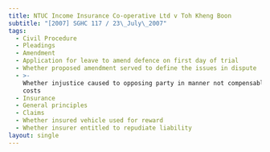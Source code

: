 ```yaml
---
title: NTUC Income Insurance Co-operative Ltd v Toh Kheng Boon
subtitle: "[2007] SGHC 117 / 23\_July\_2007"
tags:
  - Civil Procedure
  - Pleadings
  - Amendment
  - Application for leave to amend defence on first day of trial
  - Whether proposed amendment served to define the issues in dispute
  - >-
    Whether injustice caused to opposing party in manner not compensable with
    costs
  - Insurance
  - General principles
  - Claims
  - Whether insured vehicle used for reward
  - Whether insurer entitled to repudiate liability
layout: single
---
```


